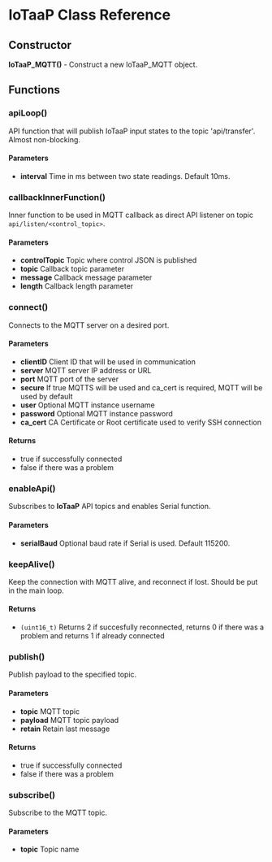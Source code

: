 # IoTaaP Class Reference

## Constructor

**IoTaaP_MQTT()** - Construct a new IoTaaP_MQTT object.

## Functions

### apiLoop()
API function that will publish IoTaaP input states to the topic 'api/transfer'. Almost non-blocking.
#### Parameters

- **interval** Time in ms between two state readings. Default 10ms.

### callbackInnerFunction()
Inner function to be used in MQTT callback as direct API listener on topic `api/listen/<control_topic>`.
#### Parameters
- **controlTopic**	Topic where control JSON is published
- **topic**	Callback topic parameter
- **message**	Callback message parameter
- **length**	Callback length parameter

### connect()
Connects to the MQTT server on a desired port.
#### Parameters
- **clientID**	Client ID that will be used in communication
- **server**	MQTT server IP address or URL
- **port**	MQTT port of the server
- **secure**	If true MQTTS will be used and ca_cert is required, MQTT will be used by default
- **user**	Optional MQTT instance username
- **password**	Optional MQTT instance password
- **ca_cert**	CA Certificate or Root certificate used to verify SSH connection

#### Returns
- true if successfully connected
- false if there was a problem

### enableApi()
Subscribes to **IoTaaP** API topics and enables Serial function.
#### Parameters
- **serialBaud**	Optional baud rate if Serial is used. Default 115200.

###  keepAlive()
Keep the connection with MQTT alive, and reconnect if lost. Should be put in the main loop.
#### Returns
- `(uint16_t)` Returns 2 if succesfully reconnected, returns 0 if there was a problem and returns 1 if already connected

### publish()
Publish payload to the specified topic.
#### Parameters
- **topic**	MQTT topic
- **payload**	MQTT topic payload
- **retain**	Retain last message

#### Returns
- true if successfully connected
- false if there was a problem

### subscribe()
Subscribe to the MQTT topic.
#### Parameters
- **topic**	Topic name






